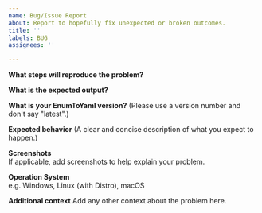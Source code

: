 ```yaml
---
name: Bug/Issue Report
about: Report to hopefully fix unexpected or broken outcomes.
title: ''
labels: BUG
assignees: ''

---
```


**What steps will reproduce the problem?**  


**What is the expected output?**  


**What is your EnumToYaml version?** (Please use a version number and don't say "latest".)  


**Expected behavior** (A clear and concise description of what you expect to happen.)  


**Screenshots**  
If applicable, add screenshots to help explain your problem.


**Operation System**  
e.g. Windows, Linux (with Distro), macOS  

**Additional context**
Add any other context about the problem here.
